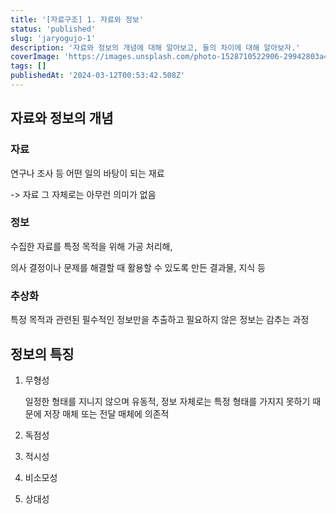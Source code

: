 ```yaml
---
title: '[자료구조] 1. 자료와 정보'
status: 'published'
slug: 'jaryogujo-1'
description: '자료와 정보의 개념에 대해 알아보고, 둘의 차이에 대해 알아보자.'
coverImage: 'https://images.unsplash.com/photo-1528710522906-29942803a4ea?q=80&w=2070&auto=format&fit=crop&ixlib=rb-4.0.3&ixid=M3wxMjA3fDB8MHxwaG90by1wYWdlfHx8fGVufDB8fHx8fA%3D%3D'
tags: []
publishedAt: '2024-03-12T00:53:42.508Z'
---
```


## 자료와 정보의 개념

### 자료

연구나 조사 등 어떤 일의 바탕이 되는 재료

\-&gt; 자료 그 자체로는 아무런 의미가 없음

### 정보

수집한 자료를 특정 목적을 위해 가공 처리해,

의사 결정이나 문제를 해결할 때 활용할 수 있도록 만든 결과물, 지식 등

### 추상화

특정 목적과 관련된 필수적인 정보만을 추출하고 필요하지 않은 정보는 감추는 과정

## 정보의 특징

1. 무형성

   일정한 형태를 지니지 않으며 유동적, 정보 자체로는 특정 형태를 가지지 못하기 때문에 저장 매체 또는 전달 매체에 의존적
2. 독점성
3. 적시성 
4. 비소모성
5. 상대성